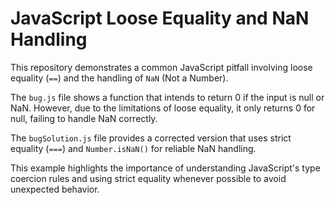 # JavaScript Loose Equality and NaN Handling

This repository demonstrates a common JavaScript pitfall involving loose equality (`==`) and the handling of `NaN` (Not a Number).

The `bug.js` file shows a function that intends to return 0 if the input is null or NaN.  However, due to the limitations of loose equality, it only returns 0 for null, failing to handle NaN correctly.

The `bugSolution.js` file provides a corrected version that uses strict equality (`===`) and `Number.isNaN()` for reliable NaN handling.

This example highlights the importance of understanding JavaScript's type coercion rules and using strict equality whenever possible to avoid unexpected behavior.
